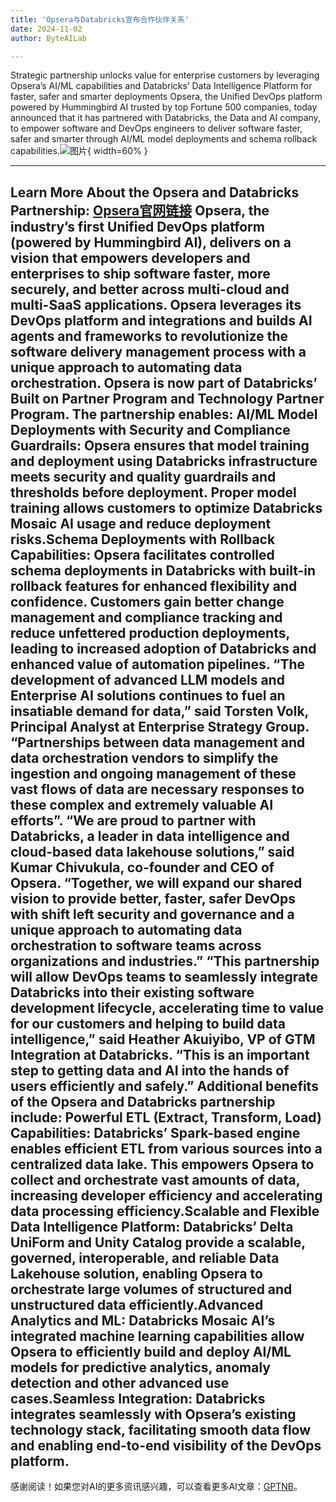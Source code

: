 ```yaml
---
title: 'Opsera与Databricks宣布合作伙伴关系'
date: 2024-11-02
author: ByteAILab

---
```


Strategic partnership unlocks value for enterprise customers by leveraging Opsera’s AI/ML capabilities and Databricks’ Data Intelligence Platform for faster, safer and smarter deployments
Opsera, the Unified DevOps platform powered by Hummingbird AI trusted by top Fortune 500 companies, today announced that it has partnered with Databricks, the Data and AI company, to empower software and DevOps engineers to deliver software faster, safer and smarter through AI/ML model deployments and schema rollback capabilities.![图片](https://ai-techpark.com/wp-content/uploads/2024/10/Opsera-960x540.jpg){ width=60% }

---

Learn More About the Opsera and Databricks Partnership: [Opsera官网链接](https://www.opsera.io/)
Opsera, the industry’s first Unified DevOps platform (powered by Hummingbird AI), delivers on a vision that empowers developers and enterprises to ship software faster, more securely, and better across multi-cloud and multi-SaaS applications. Opsera leverages its DevOps platform and integrations and builds AI agents and frameworks to revolutionize the software delivery management process with a unique approach to automating data orchestration.
Opsera is now part of Databricks’ Built on Partner Program and Technology Partner Program. The partnership enables:
AI/ML Model Deployments with Security and Compliance Guardrails: Opsera ensures that model training and deployment using Databricks infrastructure meets security and quality guardrails and thresholds before deployment. Proper model training allows customers to optimize Databricks Mosaic AI usage and reduce deployment risks.Schema Deployments with Rollback Capabilities: Opsera facilitates controlled schema deployments in Databricks with built-in rollback features for enhanced flexibility and confidence. Customers gain better change management and compliance tracking and reduce unfettered production deployments, leading to increased adoption of Databricks and enhanced value of automation pipelines.
“The development of advanced LLM models and Enterprise AI solutions continues to fuel an insatiable demand for data,” said Torsten Volk, Principal Analyst at Enterprise Strategy Group. “Partnerships between data management and data orchestration vendors to simplify the ingestion and ongoing management of these vast flows of data are necessary responses to these complex and extremely valuable AI efforts”.
“We are proud to partner with Databricks, a leader in data intelligence and cloud-based data lakehouse solutions,” said Kumar Chivukula, co-founder and CEO of Opsera. “Together, we will expand our shared vision to provide better, faster, safer DevOps with shift left security and governance and a unique approach to automating data orchestration to software teams across organizations and industries.”
“This partnership will allow DevOps teams to seamlessly integrate Databricks into their existing software development lifecycle, accelerating time to value for our customers and helping to build data intelligence,” said Heather Akuiyibo, VP of GTM Integration at Databricks. “This is an important step to getting data and AI into the hands of users efficiently and safely.”
Additional benefits of the Opsera and Databricks partnership include:
Powerful ETL (Extract, Transform, Load) Capabilities: Databricks’ Spark-based engine enables efficient ETL from various sources into a centralized data lake. This empowers Opsera to collect and orchestrate vast amounts of data, increasing developer efficiency and accelerating data processing efficiency.Scalable and Flexible Data Intelligence Platform: Databricks’ Delta UniForm and Unity Catalog provide a scalable, governed, interoperable, and reliable Data Lakehouse solution, enabling Opsera to orchestrate large volumes of structured and unstructured data efficiently.Advanced Analytics and ML: Databricks Mosaic AI’s integrated machine learning capabilities allow Opsera to efficiently build and deploy AI/ML models for predictive analytics, anomaly detection and other advanced use cases.Seamless Integration: Databricks integrates seamlessly with Opsera’s existing technology stack, facilitating smooth data flow and enabling end-to-end visibility of the DevOps platform.
---
感谢阅读！如果您对AI的更多资讯感兴趣，可以查看更多AI文章：[GPTNB](https://gptnb.com)。